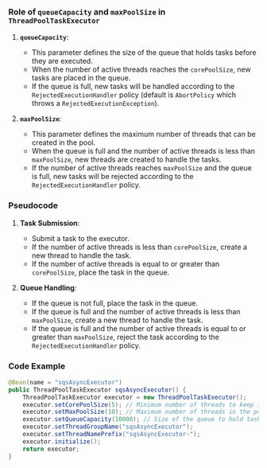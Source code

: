

### Role of `queueCapacity` and `maxPoolSize` in `ThreadPoolTaskExecutor`

1. **`queueCapacity`**:
   - This parameter defines the size of the queue that holds tasks before they are executed.
   - When the number of active threads reaches the `corePoolSize`, new tasks are placed in the queue.
   - If the queue is full, new tasks will be handled according to the `RejectedExecutionHandler` policy (default is `AbortPolicy` which throws a `RejectedExecutionException`).

2. **`maxPoolSize`**:
   - This parameter defines the maximum number of threads that can be created in the pool.
   - When the queue is full and the number of active threads is less than `maxPoolSize`, new threads are created to handle the tasks.
   - If the number of active threads reaches `maxPoolSize` and the queue is full, new tasks will be rejected according to the `RejectedExecutionHandler` policy.

### Pseudocode
1. **Task Submission**:
   - Submit a task to the executor.
   - If the number of active threads is less than `corePoolSize`, create a new thread to handle the task.
   - If the number of active threads is equal to or greater than `corePoolSize`, place the task in the queue.

2. **Queue Handling**:
   - If the queue is not full, place the task in the queue.
   - If the queue is full and the number of active threads is less than `maxPoolSize`, create a new thread to handle the task.
   - If the queue is full and the number of active threads is equal to or greater than `maxPoolSize`, reject the task according to the `RejectedExecutionHandler` policy.

### Code Example
```java
@Bean(name = "sqsAsyncExecutor")
public ThreadPoolTaskExecutor sqsAsyncExecutor() {
    ThreadPoolTaskExecutor executor = new ThreadPoolTaskExecutor();
    executor.setCorePoolSize(5); // Minimum number of threads to keep in the pool
    executor.setMaxPoolSize(10); // Maximum number of threads in the pool
    executor.setQueueCapacity(10000); // Size of the queue to hold tasks before they are executed
    executor.setThreadGroupName("sqsAsyncExecutor");
    executor.setThreadNamePrefix("sqsAsyncExecutor-");
    executor.initialize();
    return executor;
}
```
